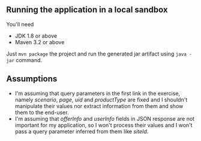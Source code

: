 ## Running the application in a local sandbox
You'll need
* JDK 1.8 or above
* Maven 3.2 or above

Just `mvn package` the project and run the generated jar artifact using `java -jar` command.

## Assumptions
* I'm assuming that query parameters in the first link in the exercise, namely *scenario*, *page*, *uid* and *productType* are fixed and I shouldn't manipulate their values nor extract information from them and show them to the end-user.
* I'm assuming that *offerInfo* and *userInfo* fields in JSON response are not important for my application, so I won't process their values and I won't pass a query parameter inferred from them like *siteId*.
